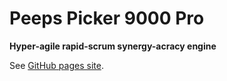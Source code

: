 Peeps Picker 9000 Pro
======================

**Hyper-agile rapid-scrum synergy-acracy engine**

See [GitHub pages site](http://doublejosh.github.io/peepspicker/).
